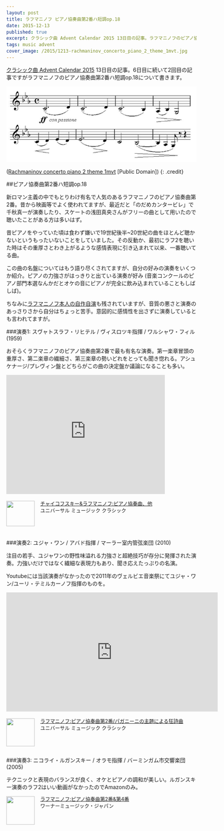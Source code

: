 ```yaml
---
layout: post
title: ラフマニノフ ピアノ協奏曲第2番ハ短調op.18
date: 2015-12-13
published: true
excerpt: クラシック曲 Advent Calendar 2015 13日目の記事。ラフマニノフのピアノ協奏曲第2番ハ短調op.18について。
tags: music advent
cover_image: /2015/1213-rachmaninov_concerto_piano_2_theme_1mvt.jpg
---
```

[クラシック曲 Advent Calendar 2015](http://www.adventar.org/calendars/948) 13日目の記事。6日目に続いて2回目の記事ですがラフマニノフのピアノ協奏曲第2番ハ短調op.18について書きます。

![Chopin Concert](/images/2015/1213-rachmaninov_concerto_piano_2_theme_1mvt.jpg)

([Rachmaninov concerto piano 2 theme 1mvt](https://commons.wikimedia.org/wiki/File:Rachmaninov_concerto_piano_2_theme_1mvt.png) [Public Domain])
{: .credit}


##ピアノ協奏曲第2番ハ短調op.18

新ロマン主義の中でもとりわけ有名で人気のあるラフマニノフのピアノ協奏曲第2番。昔から映画等でよく使われてますが、最近だと「のだめカンタービレ」で千秋真一が演奏したり、スケートの浅田真央さんがフリーの曲として用いたので聴いたことがある方は多いはず。

昔ピアノをやっていた頃は食わず嫌いで19世紀後半~20世紀の曲をほとんど聴かないというもったいないことをしていました。その反動か、最初にラフ2を聴いた時はその重厚さとわき上がるような感情表現に引き込まれて以来、一番聴いてる曲。

この曲の名盤についてはもう語り尽くされてますが、自分の好みの演奏をいくつか紹介。ピアノの力強さがはっきりと出ている演奏が好み (音楽コンクールのピアノ部門本選なんかだとオケの音にピアノが完全に飲み込まれていることもしばしば)。

ちなみに[ラフマニノフ本人の自作自演](https://www.youtube.com/watch?v=kutRdyxXXYY)も残されていますが、音質の悪さと演奏のあっさりさから自分はちょっと苦手。意図的に感情性を出さずに演奏しているとも言われてますが。


###演奏1: スヴャトスラフ・リヒテル / ヴィスロツキ指揮 / ワルシャワ・フィル (1959)

おそらくラフマニノフのピアノ協奏曲第2番で最も有名な演奏。第一楽章冒頭の重厚さ、第二楽章の繊細さ、第三楽章の勢いどれをとっても聞き惚れる。アシュケナージ/プレヴィン盤とどちらがこの曲の決定盤か議論になることも多い。

<div class="videoWrapper">
    <iframe width="420" height="315" src="https://www.youtube.com/embed/7eWpBhOtNsM" frameborder="0" allowfullscreen></iframe>
</div>

<div class="babylink-box" style="overflow: hidden; font-size: small; zoom: 1; margin: 15px 0; text-align: left;"><div class="babylink-image" style="float: left; margin: 0px 15px 10px 0px; width: 75px; height: 75px; text-align: center;"><a href="http://www.amazon.co.jp/exec/obidos/ASIN/B002GKRT0Q/selfreliant-22/" rel="nofollow" target="_blank"><img style="border-top: medium none; border-right: medium none; border-bottom: medium none; border-left: medium none;" src="http://ecx.images-amazon.com/images/I/51MJ5q-eKyL._SL75_.jpg" width="75" height="67" /></a></div><div class="babylink-info" style="overflow: hidden; zoom: 1; line-height: 120%;"><div class="babylink-title" style="margin-bottom: 2px; line-height: 120%;"><a href="http://www.amazon.co.jp/exec/obidos/ASIN/B002GKRT0Q/selfreliant-22/" rel="nofollow" target="_blank">チャイコフスキー&amp;ラフマニノフ:ピアノ協奏曲、他</a></div><div class="babylink-manufacturer" style="margin-bottom: 5px;">ユニバーサル ミュージック クラシック</div></div><div class="booklink-footer" style="clear: left"></div></div>

###演奏2: ユジャ・ワン / アバド指揮 / マーラー室内管弦楽団 (2010)

注目の若手、ユジャワンの野性味溢れる力強さと超絶技巧が存分に発揮された演奏。力強いだけではなく繊細な表現力もあり、聞き応えたっぷりの名演。

Youtubeには当該演奏がなかったので2011年のヴェルビエ音楽祭にてユジャ・ワン/ユーリ・テミルカーノフ指揮のものを。

<div class="videoWrapper">
    <iframe width="560" height="315" src="https://www.youtube.com/embed/gnAQIRqvVYQ" frameborder="0" allowfullscreen></iframe>
</div>

<div class="babylink-box" style="overflow: hidden; font-size: small; zoom: 1; margin: 15px 0; text-align: left;"><div class="babylink-image" style="float: left; margin: 0px 15px 10px 0px; width: 75px; height: 75px; text-align: center;"><a href="http://www.amazon.co.jp/exec/obidos/ASIN/B004HHAQXS/selfreliant-22/" rel="nofollow" target="_blank"><img style="border-top: medium none; border-right: medium none; border-bottom: medium none; border-left: medium none;" src="http://ecx.images-amazon.com/images/I/51Q9fxYXVbL._SL75_.jpg" width="75" height="74" /></a></div><div class="babylink-info" style="overflow: hidden; zoom: 1; line-height: 120%;"><div class="babylink-title" style="margin-bottom: 2px; line-height: 120%;"><a href="http://www.amazon.co.jp/exec/obidos/ASIN/B004HHAQXS/selfreliant-22/" rel="nofollow" target="_blank">ラフマニノフ:ピアノ協奏曲第2番/パガニーニの主題による狂詩曲</a></div><div class="babylink-manufacturer" style="margin-bottom: 5px;">ユニバーサル ミュージック クラシック</div></div><div class="booklink-footer" style="clear: left"></div></div>

###演奏3: ニコライ・ルガンスキー / オラモ指揮 / バーミンガム市交響楽団 (2005)

テクニックと表現のバランスが良く、オケとピアノの調和が美しい。ルガンスキー演奏のラフ2はいい動画がなかったのでAmazonのみ。

<div class="babylink-box" style="overflow: hidden; font-size: small; zoom: 1; margin: 15px 0; text-align: left;"><div class="babylink-image" style="float: left; margin: 0px 15px 10px 0px; width: 75px; height: 75px; text-align: center;"><a href="http://www.amazon.co.jp/exec/obidos/ASIN/B000803CYI/selfreliant-22/" rel="nofollow" target="_blank"><img style="border-top: medium none; border-right: medium none; border-bottom: medium none; border-left: medium none;" src="http://ecx.images-amazon.com/images/I/41CKBEKV7WL._SL75_.jpg" width="75" height="75" /></a></div><div class="babylink-info" style="overflow: hidden; zoom: 1; line-height: 120%;"><div class="babylink-title" style="margin-bottom: 2px; line-height: 120%;"><a href="http://www.amazon.co.jp/exec/obidos/ASIN/B000803CYI/selfreliant-22/" rel="nofollow" target="_blank">ラフマニノフ:ピアノ協奏曲第2番&amp;第4番</a></div><div class="babylink-manufacturer" style="margin-bottom: 5px;">ワーナーミュージック・ジャパン</div></div><div class="booklink-footer" style="clear: left"></div></div>

